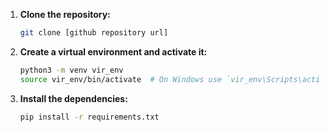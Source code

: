 1. **Clone the repository:**

    ```bash
    git clone [github repository url]
    ```

2. **Create a virtual environment and activate it:**

    ```bash
    python3 -m venv vir_env
    source vir_env/bin/activate  # On Windows use `vir_env\Scripts\activate`
    ```

3. **Install the dependencies:**

    ```bash
    pip install -r requirements.txt
    ```